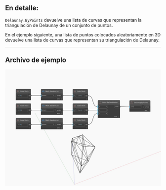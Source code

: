 ## En detalle:
`Delaunay.ByPoints` devuelve una lista de curvas que representan la triangulación de Delaunay de un conjunto de puntos.

En el ejemplo siguiente, una lista de puntos colocados aleatoriamente en 3D devuelve una lista de curvas que representan su triangulación de Delaunay.

___
## Archivo de ejemplo

![ByPoints](./Tessellation.Delaunay.ByPoints_img.jpg)

